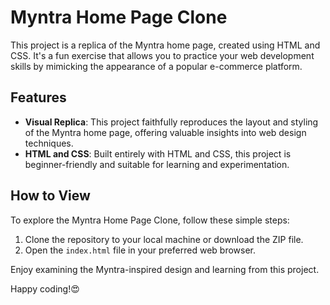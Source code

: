 # Myntra Home Page Clone

This project is a replica of the Myntra home page, created using HTML and CSS. It's a fun exercise that allows you to practice your web development skills by mimicking the appearance of a popular e-commerce platform.

## Features

- **Visual Replica**: This project faithfully reproduces the layout and styling of the Myntra home page, offering valuable insights into web design techniques.
- **HTML and CSS**: Built entirely with HTML and CSS, this project is beginner-friendly and suitable for learning and experimentation.

## How to View

To explore the Myntra Home Page Clone, follow these simple steps:

1. Clone the repository to your local machine or download the ZIP file.
2. Open the `index.html` file in your preferred web browser.

Enjoy examining the Myntra-inspired design and learning from this project.


Happy coding!😍
